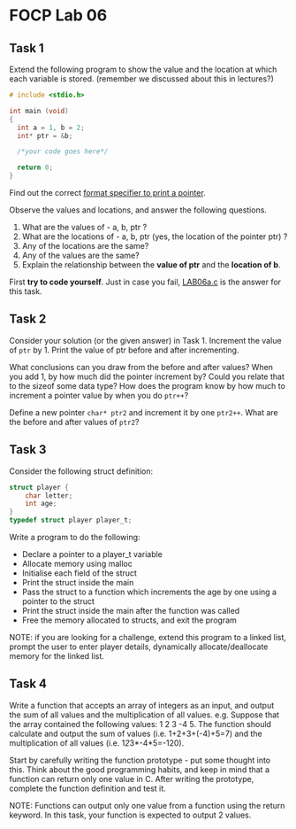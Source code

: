 # FOCP Lab 06

## Task 1

Extend the following program to show the value and the location at which each variable is stored. (remember we discussed about this in lectures?)

```c
# include <stdio.h>

int main (void)
{
  int a = 1, b = 2;
  int* ptr = &b;

  /*your code goes here*/

  return 0;
}
```

Find out the correct [format specifier to print a pointer](http://www.cplusplus.com/reference/cstdio/printf/).

Observe the values and locations, and answer the following questions.

1. What are the values of - a, b, ptr ?
2. What are the locations of - a, b, ptr (yes, the location of the pointer ptr) ?
3. Any of the locations are the same?
4. Any of the values are the same?
5. Explain the relationship between the **value of ptr** and the **location of b**.

First **try to code yourself**. Just in case you fail, [LAB06a.c](https://canvas.uts.edu.au/courses/33345/files/7520419?wrap=1) is the answer for this task.

## Task 2

Consider your solution (or the given answer) in Task 1. Increment the value of `ptr` by 1. Print the value of ptr before and after incrementing.

What conclusions can you draw from the before and after values? When you add 1, by how much did the pointer increment by? Could you relate that to the sizeof some data type? How does the program know by how much to increment a pointer value by when you do `ptr++`?

Define a new pointer `char* ptr2` and increment it by one `ptr2++`. What are the before and after values of `ptr2`?

## Task 3

Consider the following struct definition:

```c
struct player {
    char letter;
    int age;
}
typedef struct player player_t;
```

Write a program to do the following:

- Declare a pointer to a player_t variable
- Allocate memory using malloc
- Initialise each field of the struct
- Print the struct inside the main
- Pass the struct to a function which increments the age by one using a pointer to the struct
- Print the struct inside the main after the function was called
- Free the memory allocated to structs, and exit the program

NOTE: if you are looking for a challenge, extend this program to a linked list, prompt the user to enter player details, dynamically allocate/deallocate memory for the linked list.

## Task 4

Write a function that accepts an array of integers as an input, and output the sum of all values and the multiplication of all values. e.g. Suppose that the array contained the following values: 1 2 3 -4 5. The function should calculate and output the sum of values (i.e. 1+2+3+(-4)+5=7) and the multiplication of all values (i.e. 1*2*3*-4*5=-120).

Start by carefully writing the function prototype - put some thought into this. Think about the good programming habits, and keep in mind that a function can return only one value in C. After writing the prototype, complete the function definition and test it.

NOTE: Functions can output only one value from a function using the return keyword. In this task, your function is expected to output 2 values.
